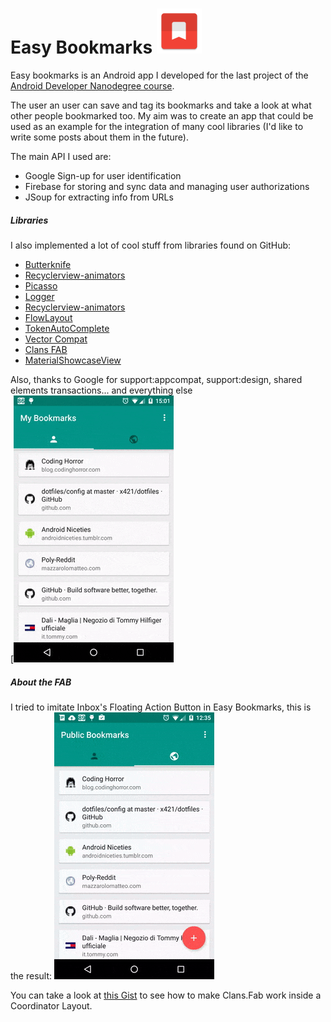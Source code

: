 # Easy Bookmarks ![Logo](/app/src/main/res/mipmap-hdpi/ic_launcher.png "Optional Title") 


Easy bookmarks is an Android app I developed for the last project of the [Android Developer Nanodegree course](https://www.udacity.com/course/android-developer-nanodegree--nd801).

The user an user can save and tag its bookmarks and take a look at what other people bookmarked too.
My aim was to create an app that could be used as an example for the integration of many cool libraries (I'd like to write some posts about them in the future).

The main API I used are:
- Google Sign-up for user identification 
- Firebase for storing and sync data and managing user authorizations
- JSoup for extracting info from URLs

##### Libraries
I also implemented a lot of cool stuff from libraries found on GitHub:
- [Butterknife](https://github.com/JakeWharton/butterknife)
- [Recyclerview-animators](https://github.com/wasabeef/recyclerview-animators)
- [Picasso](http://square.github.io/picasso/)
- [Logger](https://github.com/orhanobut/logger)
- [Recyclerview-animators](https://github.com/johncarl81/parceler)
- [FlowLayout](https://github.com/ApmeM/android-flowlayout)
- [TokenAutoComplete](https://github.com/splitwise/TokenAutoComplete)
- [Vector Compat](https://github.com/wnafee/vector-compat)
- [Clans FAB](https://github.com/Clans/FloatingActionButton)
- [MaterialShowcaseView](https://github.com/deano2390/MaterialShowcaseView)

Also, thanks to Google for support:appcompat, support:design, shared elements transactions... and everything else  
[![Animations](/extras/2.gif?raw=true "Optional Title")

##### About the FAB

I tried to imitate Inbox's Floating Action Button in Easy Bookmarks, this is the result:
![FAB](/extras/1.gif?raw=true "Optional Title")

You can take a look at [this Gist](https://gist.github.com/mmazzarolo/a5d780807fdfa93ee7ed) to see how to make Clans.Fab work inside a Coordinator Layout.





